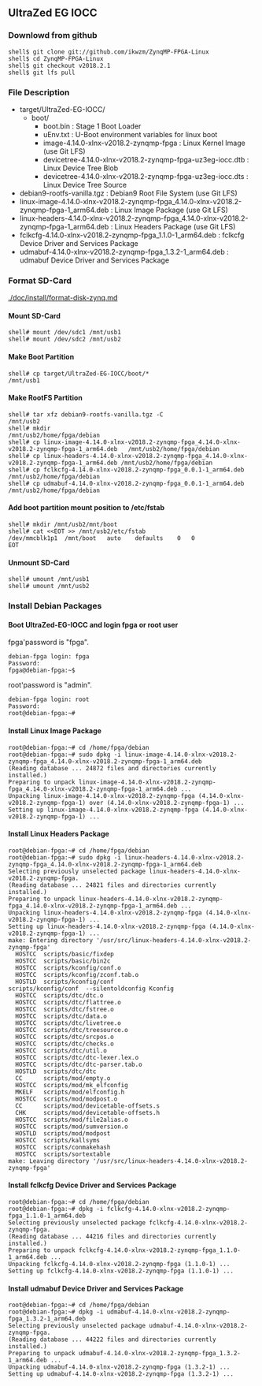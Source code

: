 ## UltraZed EG IOCC

### Downlowd from github

```console
shell$ git clone git://github.com/ikwzm/ZynqMP-FPGA-Linux
shell$ cd ZynqMP-FPGA-Linux
shell$ git checkout v2018.2.1
shell$ git lfs pull
```

### File Description

 * target/UltraZed-EG-IOCC/
   + boot/
     - boot.bin                                                    : Stage 1 Boot Loader
     - uEnv.txt                                                    : U-Boot environment variables for linux boot
     - image-4.14.0-xlnx-v2018.2-zynqmp-fpga                       : Linux Kernel Image       (use Git LFS)
     - devicetree-4.14.0-xlnx-v2018.2-zynqmp-fpga-uz3eg-iocc.dtb   : Linux Device Tree Blob   
     - devicetree-4.14.0-xlnx-v2018.2-zynqmp-fpga-uz3eg-iocc.dts   : Linux Device Tree Source
 * debian9-rootfs-vanilla.tgz                                      : Debian9 Root File System (use Git LFS)
 * linux-image-4.14.0-xlnx-v2018.2-zynqmp-fpga_4.14.0-xlnx-v2018.2-zynqmp-fpga-1_arm64.deb   : Linux Image Package      (use Git LFS)
 * linux-headers-4.14.0-xlnx-v2018.2-zynqmp-fpga_4.14.0-xlnx-v2018.2-zynqmp-fpga-1_arm64.deb : Linux Headers Package    (use Git LFS)
 * fclkcfg-4.14.0-xlnx-v2018.2-zynqmp-fpga_1.1.0-1_arm64.deb       : fclkcfg Device Driver and Services Package
 * udmabuf-4.14.0-xlnx-v2018.2-zynqmp-fpga_1.3.2-1_arm64.deb       : udmabuf Device Driver and Services Package
 
### Format SD-Card

[./doc/install/format-disk-zynq.md](format-disk-zynq.md)

#### Mount SD-Card

```console
shell# mount /dev/sdc1 /mnt/usb1
shell# mount /dev/sdc2 /mnt/usb2
```
#### Make Boot Partition

```console
shell# cp target/UltraZed-EG-IOCC/boot/*                                  /mnt/usb1
```

#### Make RootFS Partition

```console
shell# tar xfz debian9-rootfs-vanilla.tgz -C                              /mnt/usb2
shell# mkdir                                                              /mnt/usb2/home/fpga/debian
shell# cp linux-image-4.14.0-xlnx-v2018.2-zynqmp-fpga_4.14.0-xlnx-v2018.2-zynqmp-fpga-1_arm64.deb   /mnt/usb2/home/fpga/debian
shell# cp linux-headers-4.14.0-xlnx-v2018.2-zynqmp-fpga_4.14.0-xlnx-v2018.2-zynqmp-fpga-1_arm64.deb /mnt/usb2/home/fpga/debian
shell# cp fclkcfg-4.14.0-xlnx-v2018.2-zynqmp-fpga_0.0.1-1_arm64.deb       /mnt/usb2/home/fpga/debian
shell# cp udmabuf-4.14.0-xlnx-v2018.2-zynqmp-fpga_0.0.1-1_arm64.deb       /mnt/usb2/home/fpga/debian
```

#### Add boot partition mount position to /etc/fstab

```console
shell# mkdir /mnt/usb2/mnt/boot
shell# cat <<EOT >> /mnt/usb2/etc/fstab
/dev/mmcblk1p1	/mnt/boot	auto	defaults	0	0
EOT
```

#### Unmount SD-Card

```console
shell# umount /mnt/usb1
shell# umount /mnt/usb2
```

### Install Debian Packages

#### Boot UltraZed-EG-IOCC and login fpga or root user

fpga'password is "fpga".

```console
debian-fpga login: fpga
Password:
fpga@debian-fpga:~$
```

root'password is "admin".

```console
debian-fpga login: root
Password:
root@debian-fpga:~#
```

#### Install Linux Image Package

```console
root@debian-fpga:~# cd /home/fpga/debian
root@debian-fpga:~# sudo dpkg -i linux-image-4.14.0-xlnx-v2018.2-zynqmp-fpga_4.14.0-xlnx-v2018.2-zynqmp-fpga-1_arm64.deb
(Reading database ... 24872 files and directories currently installed.)
Preparing to unpack linux-image-4.14.0-xlnx-v2018.2-zynqmp-fpga_4.14.0-xlnx-v2018.2-zynqmp-fpga-1_arm64.deb ...
Unpacking linux-image-4.14.0-xlnx-v2018.2-zynqmp-fpga (4.14.0-xlnx-v2018.2-zynqmp-fpga-1) over (4.14.0-xlnx-v2018.2-zynqmp-fpga-1) ...
Setting up linux-image-4.14.0-xlnx-v2018.2-zynqmp-fpga (4.14.0-xlnx-v2018.2-zynqmp-fpga-1) ...
```

#### Install Linux Headers Package

```console
root@debian-fpga:~# cd /home/fpga/debian
root@debian-fpga:~# sudo dpkg -i linux-headers-4.14.0-xlnx-v2018.2-zynqmp-fpga_4.14.0-xlnx-v2018.2-zynqmp-fpga-1_arm64.deb
Selecting previously unselected package linux-headers-4.14.0-xlnx-v2018.2-zynqmp-fpga.
(Reading database ... 24821 files and directories currently installed.)
Preparing to unpack linux-headers-4.14.0-xlnx-v2018.2-zynqmp-fpga_4.14.0-xlnx-v2018.2-zynqmp-fpga-1_arm64.deb ...
Unpacking linux-headers-4.14.0-xlnx-v2018.2-zynqmp-fpga (4.14.0-xlnx-v2018.2-zynqmp-fpga-1) ...
Setting up linux-headers-4.14.0-xlnx-v2018.2-zynqmp-fpga (4.14.0-xlnx-v2018.2-zynqmp-fpga-1) ...
make: Entering directory '/usr/src/linux-headers-4.14.0-xlnx-v2018.2-zynqmp-fpga'
  HOSTCC  scripts/basic/fixdep
  HOSTCC  scripts/basic/bin2c
  HOSTCC  scripts/kconfig/conf.o
  HOSTCC  scripts/kconfig/zconf.tab.o
  HOSTLD  scripts/kconfig/conf
scripts/kconfig/conf  --silentoldconfig Kconfig
  HOSTCC  scripts/dtc/dtc.o
  HOSTCC  scripts/dtc/flattree.o
  HOSTCC  scripts/dtc/fstree.o
  HOSTCC  scripts/dtc/data.o
  HOSTCC  scripts/dtc/livetree.o
  HOSTCC  scripts/dtc/treesource.o
  HOSTCC  scripts/dtc/srcpos.o
  HOSTCC  scripts/dtc/checks.o
  HOSTCC  scripts/dtc/util.o
  HOSTCC  scripts/dtc/dtc-lexer.lex.o
  HOSTCC  scripts/dtc/dtc-parser.tab.o
  HOSTLD  scripts/dtc/dtc
  CC      scripts/mod/empty.o
  HOSTCC  scripts/mod/mk_elfconfig
  MKELF   scripts/mod/elfconfig.h
  HOSTCC  scripts/mod/modpost.o
  CC      scripts/mod/devicetable-offsets.s
  CHK     scripts/mod/devicetable-offsets.h
  HOSTCC  scripts/mod/file2alias.o
  HOSTCC  scripts/mod/sumversion.o
  HOSTLD  scripts/mod/modpost
  HOSTCC  scripts/kallsyms
  HOSTCC  scripts/conmakehash
  HOSTCC  scripts/sortextable
make: Leaving directory '/usr/src/linux-headers-4.14.0-xlnx-v2018.2-zynqmp-fpga'
```

#### Install fclkcfg Device Driver and Services Package

```console
root@debian-fpga:~# cd /home/fpga/debian
root@debian-fpga:~# dpkg -i fclkcfg-4.14.0-xlnx-v2018.2-zynqmp-fpga_1.1.0-1_arm64.deb
Selecting previously unselected package fclkcfg-4.14.0-xlnx-v2018.2-zynqmp-fpga.
(Reading database ... 44216 files and directories currently installed.)
Preparing to unpack fclkcfg-4.14.0-xlnx-v2018.2-zynqmp-fpga_1.1.0-1_arm64.deb ...
Unpacking fclkcfg-4.14.0-xlnx-v2018.2-zynqmp-fpga (1.1.0-1) ...
Setting up fclkcfg-4.14.0-xlnx-v2018.2-zynqmp-fpga (1.1.0-1) ...
```

#### Install udmabuf Device Driver and Services Package

```console
root@debian-fpga:~# cd /home/fpga/debian
root@debian-fpga:~# dpkg -i udmabuf-4.14.0-xlnx-v2018.2-zynqmp-fpga_1.3.2-1_arm64.deb
Selecting previously unselected package udmabuf-4.14.0-xlnx-v2018.2-zynqmp-fpga.
(Reading database ... 44222 files and directories currently installed.)
Preparing to unpack udmabuf-4.14.0-xlnx-v2018.2-zynqmp-fpga_1.3.2-1_arm64.deb ...
Unpacking udmabuf-4.14.0-xlnx-v2018.2-zynqmp-fpga (1.3.2-1) ...
Setting up udmabuf-4.14.0-xlnx-v2018.2-zynqmp-fpga (1.3.2-1) ...
```

